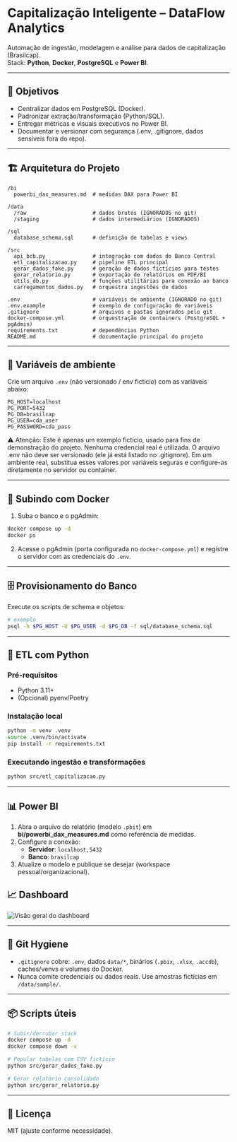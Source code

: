 # Capitalização Inteligente – DataFlow Analytics

Automação de ingestão, modelagem e análise para dados de capitalização (Brasilcap).  
Stack: **Python**, **Docker**, **PostgreSQL** e **Power BI**.

---

## 🎯 Objetivos
- Centralizar dados em PostgreSQL (Docker).
- Padronizar extração/transformação (Python/SQL).
- Entregar métricas e visuais executivos no Power BI.
- Documentar e versionar com segurança (.env, .gitignore, dados sensíveis fora do repo).

---

## 🏗️ Arquitetura do Projeto

```
/bi
  powerbi_dax_measures.md  # medidas DAX para Power BI

/data
  /raw                     # dados brutos (IGNORADOS no git)
  /staging                 # dados intermediários (IGNORADOS)

/sql
  database_schema.sql      # definição de tabelas e views

/src
  api_bcb.py               # integração com dados do Banco Central
  etl_capitalizacao.py     # pipeline ETL principal
  gerar_dados_fake.py      # geração de dados fictícios para testes
  gerar_relatorio.py       # exportação de relatórios em PDF/BI
  utils_db.py              # funções utilitárias para conexão ao banco
  carregamentos_dados.py   # orquestra ingestões de dados

.env                       # variáveis de ambiente (IGNORADO no git)
.env.example               # exemplo de configuração de variáveis
.gitignore                 # arquivos e pastas ignorados pelo git
docker-compose.yml         # orquestração de containers (PostgreSQL + pgAdmin)
requirements.txt           # dependências Python
README.md                  # documentação principal do projeto
```
---

## 🔐 Variáveis de ambiente

Crie um arquivo `.env` (não versionado / env ficticio) com as variáveis abaixo:
```
PG_HOST=localhost
PG_PORT=5432
PG_DB=brasilcap
PG_USER=cda_user
PG_PASSWORD=cda_pass
```
⚠️ Atenção:
Este é apenas um exemplo fictício, usado para fins de demonstração do projeto.
Nenhuma credencial real é utilizada.
O arquivo .env não deve ser versionado (ele já está listado no .gitignore).
Em um ambiente real, substitua esses valores por variáveis seguras e configure-as diretamente no servidor ou container.

---

## 🐳 Subindo com Docker

1) Suba o banco e o pgAdmin:

```bash
docker compose up -d
docker ps
```

2) Acesse o pgAdmin (porta configurada no `docker-compose.yml`) e registre o servidor com as credenciais do `.env`.

---

## 🗄️ Provisionamento do Banco

Execute os scripts de schema e objetos:

```bash
# exemplo
psql -h $PG_HOST -U $PG_USER -d $PG_DB -f sql/database_schema.sql
```

---

## 🔁 ETL com Python

### Pré-requisitos
- Python 3.11+
- (Opcional) pyenv/Poetry

### Instalação local
```bash
python -m venv .venv
source .venv/bin/activate
pip install -r requirements.txt
```

### Executando ingestão e transformações
```bash
python src/etl_capitalizacao.py
```

---

## 📊 Power BI

1) Abra o arquivo do relatório (modelo `.pbit`) em **bi/powerbi_dax_measures.md** como referência de medidas.  
2) Configure a conexão:
   - **Servidor**: `localhost,5432`  
   - **Banco**: `brasilcap`
3) Atualize o modelo e publique se desejar (workspace pessoal/organizacional).

## 📈 Dashboard

![Visão geral do dashboard](report/img/dashboard_view.png)

---

## 🧹 Git Hygiene

- `.gitignore` cobre: `.env`, dados `data/*`, binários (`.pbix`, `.xlsx`, `.accdb`), caches/venvs e volumes do Docker.
- Nunca comite credenciais ou dados reais. Use amostras fictícias em `/data/sample/`.

---

## 📦 Scripts úteis

```bash
# Subir/derrubar stack
docker compose up -d
docker compose down -v

# Popular tabelas com CSV fictício
python src/gerar_dados_fake.py

# Gerar relatório consolidado
python src/gerar_relatorio.py
```

---

## 📄 Licença
MIT (ajuste conforme necessidade).